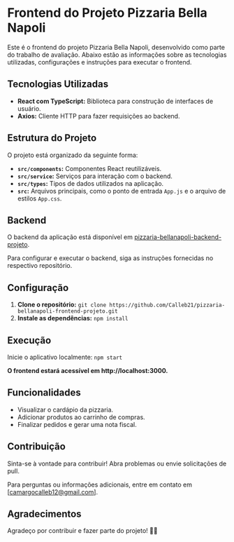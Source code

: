 # Frontend do Projeto Pizzaria Bella Napoli

Este é o frontend do projeto Pizzaria Bella Napoli, desenvolvido como parte do trabalho de avaliação. Abaixo estão as informações sobre as tecnologias utilizadas, configurações e instruções para executar o frontend.

## Tecnologias Utilizadas

- **React com TypeScript:** Biblioteca para construção de interfaces de usuário.
- **Axios:** Cliente HTTP para fazer requisições ao backend.

## Estrutura do Projeto

O projeto está organizado da seguinte forma:

- **`src/components`:** Componentes React reutilizáveis.
- **`src/service`:** Serviços para interação com o backend.
- **`src/types`:** Tipos de dados utilizados na aplicação.
- **`src`:** Arquivos principais, como o ponto de entrada `App.js` e o arquivo de estilos `App.css`.

## Backend

O backend da aplicação está disponível em [pizzaria-bellanapoli-backend-projeto](https://github.com/Calleb21/pizzaria-bellanapoli-backend-projeto).

Para configurar e executar o backend, siga as instruções fornecidas no respectivo repositório.

## Configuração

1. **Clone o repositório:** `git clone https://github.com/Calleb21/pizzaria-bellanapoli-frontend-projeto.git`
2. **Instale as dependências:** `npm install`

## Execução

Inicie o aplicativo localmente: `npm start`

**O frontend estará acessível em http://localhost:3000.**

## Funcionalidades

- Visualizar o cardápio da pizzaria.
- Adicionar produtos ao carrinho de compras.
- Finalizar pedidos e gerar uma nota fiscal.

## Contribuição

Sinta-se à vontade para contribuir! Abra problemas ou envie solicitações de pull.

Para perguntas ou informações adicionais, entre em contato em [camargocalleb12@gmail.com].

## Agradecimentos

Agradeço por contribuir e fazer parte do projeto! 🍕✨

